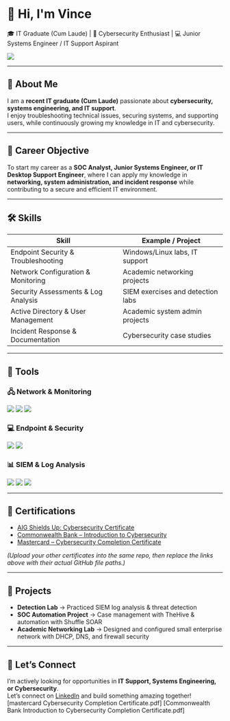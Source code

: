# 👋 Hi, I'm Vince  
🎓 IT Graduate (Cum Laude) | 🔐 Cybersecurity Enthusiast | 💻 Junior Systems Engineer / IT Support Aspirant  

<a href="https://www.linkedin.com/in/john-vincent-riel-127044335/"><img src="https://img.shields.io/badge/-LinkedIn-0072b1?&style=for-the-badge&logo=linkedin&logoColor=white" /></a>

---

## 🌟 About Me
I am a **recent IT graduate (Cum Laude)** passionate about **cybersecurity, systems engineering, and IT support**.  
I enjoy troubleshooting technical issues, securing systems, and supporting users, while continuously growing my knowledge in IT and cybersecurity.  

---

## 🎯 Career Objective
To start my career as a **SOC Analyst, Junior Systems Engineer, or IT Desktop Support Engineer**, where I can apply my knowledge in **networking, system administration, and incident response** while contributing to a secure and efficient IT environment.  

---

## 🛠️ Skills
| Skill                                         | Example / Project                |
|-----------------------------------------------|----------------------------------|
| Endpoint Security & Troubleshooting           | Windows/Linux labs, IT support   |
| Network Configuration & Monitoring            | Academic networking projects     |
| Security Assessments & Log Analysis           | SIEM exercises and detection labs|
| Active Directory & User Management            | Academic system admin projects   |
| Incident Response & Documentation             | Cybersecurity case studies       |

---

## 🔧 Tools

### 🖧 Network & Monitoring
<div>
    <img src="https://img.shields.io/badge/-Wireshark-1679A7?&style=for-the-badge&logo=Wireshark&logoColor=white" />
    <img src="https://img.shields.io/badge/-Suricata-EF3B2D?&style=for-the-badge&logo=Suricata&logoColor=white" />
    <img src="https://img.shields.io/badge/-Zeek-777BB4?&style=for-the-badge&logo=Zeek&logoColor=white" />
</div>

### 💻 Endpoint & Security
<div>
    <img src="https://img.shields.io/badge/-Microsoft_Defender-00A4EF?&style=for-the-badge&logo=Microsoft&logoColor=white" />
    <img src="https://img.shields.io/badge/-Velociraptor-4B275F?&style=for-the-badge&logo=Velociraptor&logoColor=white" />
</div>

### 📊 SIEM & Log Analysis
<div>
    <img src="https://img.shields.io/badge/-Microsoft_Sentinel-0078D4?&style=for-the-badge&logo=Microsoft&logoColor=white" />
    <img src="https://img.shields.io/badge/-Splunk-000000?&style=for-the-badge&logo=Splunk&logoColor=white" />
    <img src="https://img.shields.io/badge/-Elastic-005571?&style=for-the-badge&logo=Elastic&logoColor=white" />
</div>

---

## 📜 Certifications
- [AIG Shields Up: Cybersecurity Certificate](https://github.com/user-attachments/files/22000529/AIG.Shields.Up.Cybersecurity.Completion.Certificate.pdf)  
- [Commonwealth Bank – Introduction to Cybersecurity](https://github.com/user-attachments/files/22000530/Commonwealth.Bank.Introduction.to.Cybersecurity.Completion.Certificate.pdf) 
- [Mastercard – Cybersecurity Completion Certificate](https://github.com/user-attachments/files/22000531/mastercard.Cybersecurity.Completion.Certificate.pdf)  

*(Upload your other certificates into the same repo, then replace the links above with their actual GitHub file paths.)*  

---

## 📂 Projects
- **Detection Lab** → Practiced SIEM log analysis & threat detection  
- **SOC Automation Project** → Case management with TheHive & automation with Shuffle SOAR  
- **Academic Networking Lab** → Designed and configured small enterprise network with DHCP, DNS, and firewall security  

---

## 🚀 Let’s Connect
I’m actively looking for opportunities in **IT Support, Systems Engineering, or Cybersecurity**.  
Let’s connect on [LinkedIn](https://www.linkedin.com/in/john-vincent-riel-127044335/) and build something amazing together!
[mastercard Cybersecurity Completion Certificate.pdf]
[Commonwealth Bank Introduction to Cybersecurity Completion Certificate.pdf]

